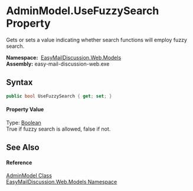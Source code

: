 AdminModel.UseFuzzySearch Property
==================================
Gets or sets a value indicating whether search functions will employ fuzzy search.

  **Namespace:**  [EasyMailDiscussion.Web.Models][1]  
  **Assembly:** easy-mail-discussion-web.exe

Syntax
------

```csharp
public bool UseFuzzySearch { get; set; }
```

#### Property Value
Type: [Boolean][2]  
 True if fuzzy search is allowed, false if not. 

See Also
--------

#### Reference
[AdminModel Class][3]  
[EasyMailDiscussion.Web.Models Namespace][1]  

[1]: ../README.md
[2]: https://docs.microsoft.com/dotnet/api/system.boolean
[3]: README.md